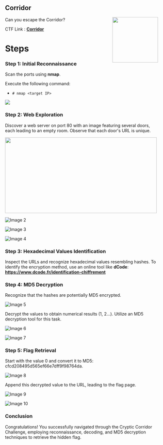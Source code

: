 ## Corridor

<img align="right" src="https://i.imgur.com/g3anER1.png" width="150" height="150">

Can you escape the Corridor?

CTF Link : [**Corridor**](https://tryhackme.com/room/corridor)

# Steps

### Step 1: Initial Reconnaissance

Scan the ports using **nmap**.

Execute the following command:

* ```# nmap <target IP>```

<img src="https://i.imgur.com/DK4adbJ.png">

### Step 2: Web Exploration

Discover a web server on port 80 with an image featuring several doors, each leading to an empty room. Observe that each door's URL is unique.

<img src="https://i.imgur.com/CXSQz0j.png" width="500" height="250">

![Image 2](https://i.imgur.com/nspSbSu.png)

![Image 3](https://i.imgur.com/PnmAN6h.png)

![Image 4](https://i.imgur.com/bUjNi8I.png)

### Step 3: Hexadecimal Values Identification

Inspect the URLs and recognize hexadecimal values resembling hashes. To identify the encryption method, use an online tool like **dCode**: **https://www.dcode.fr/identification-chiffrement**


### Step 4: MD5 Decryption

Recognize that the hashes are potentially MD5 encrypted.

![Image 5](https://i.imgur.com/dMjMLTM.png)

Decrypt the values to obtain numerical results (1, 2...).
Utilize an MD5 decryption tool for this task.


![Image 6](https://i.imgur.com/cctU5FG.png)

![Image 7](https://i.imgur.com/H9gHK8T.png)


### Step 5: Flag Retrieval

Start with the value 0 and convert it to MD5: cfcd208495d565ef66e7dff9f98764da.

![Image 8](https://i.imgur.com/8bcqn6W.png)

Append this decrypted value to the URL, leading to the flag page.

![Image 9](https://i.imgur.com/jhfAaCO.png)

![Image 10](https://i.imgur.com/HUBe1P1.png)

### Conclusion

Congratulations! You successfully navigated through the Cryptic Corridor Challenge, employing reconnaissance, decoding, and MD5 decryption techniques to retrieve the hidden flag.